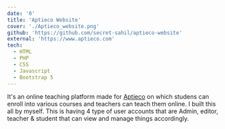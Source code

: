 ```yaml
---
date: '0'
title: 'Aptieco Website'
cover: './Aptieco_website.png'
github: 'https://github.com/secret-sahil/aptieco-website'
external: 'https://www.aptieco.com'
tech:
  - HTML
  - PHP
  - CSS
  - Javascript
  - Bootstrap 5
---
```


It's an online teaching platform made for [Aptieco](https://www.aptieco.com/) on which studens can enroll into various courses and teachers can teach them online. I built this all by myself. This is having 4 type of user accounts that are Admin, editor, teacher & student that can view and manage things accordingly.
